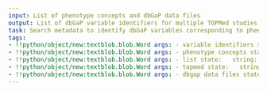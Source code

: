 ```yaml
---
input: List of phenotype concepts and dbGaP data files
output: List of dbGaP variable identifiers for multiple TOPMed studies
task: Search metadata to identify dbGaP variables corresponding to phenotype concepts
tags:
- !!python/object/new:textblob.blob.Word args: - variable identifiers state:   string: variable identifiers   pos_tag: null
- !!python/object/new:textblob.blob.Word args: - phenotype concepts state:   string: phenotype concepts   pos_tag: null
- !!python/object/new:textblob.blob.Word args: - list state:   string: list   pos_tag: null
- !!python/object/new:textblob.blob.Word args: - topmed state:   string: topmed   pos_tag: null
- !!python/object/new:textblob.blob.Word args: - dbgap data files state:   string: dbgap data files   pos_tag: null
---
```

